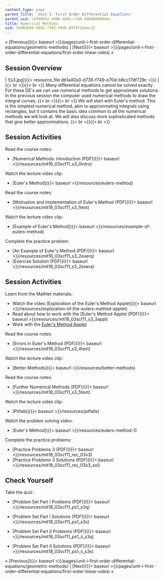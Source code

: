 ```yaml
---
content_type: page
parent_title: 'Unit I: First Order Differential Equations'
parent_uid: caf00851-e89b-da65-c746-04b48066d4ec
title: Numerical Methods
uid: 54d03b40-8dd2-7385-59db-03f6f1ebac22
---
```


« [Previous]({{< baseurl >}}/pages/unit-i-first-order-differential-equations/geometric-methods) | [Next]({{< baseurl >}}/pages/unit-i-first-order-differential-equations/first-order-linear-odes) »

Session Overview
----------------

| ![s3.jpg]({{< resource_file db1a40a3-d736-f749-e70d-b8cc17df729c >}}) |  {{< br >}}{{< br >}} Many differential equations cannot be solved exactly. For these DE's we can use numerical methods to get approximate solutions. In the previous session the computer used numerical methods to draw the integral curves. {{< br >}}{{< br >}} We will start with Euler's method. This is the simplest numerical method, akin to approximating integrals using rectangles, but it contains the basic idea common to all the numerical methods we will look at. We will also discuss more sophisticated methods that give better approximations. {{< br >}}{{< br >}}  

Session Activities
------------------

Read the course notes:

*   [Numerical Methods: Introduction (PDF)]({{< baseurl >}}/resources/mit18_03scf11_s3_0intro)

Watch the lecture video clip:

*   [Euler's Method]({{< baseurl >}}/resources/eulers-method)

Read the course notes:

*   [Motivation and Implementation of Euler's Method (PDF)]({{< baseurl >}}/resources/mit18_03scf11_s3_1text)

Watch the lecture video clip:

*   [Example of Euler's Method]({{< baseurl >}}/resources/example-of-eulers-method)

Complete the practice problem:

*   [An Example of Euler's Method (PDF)]({{< baseurl >}}/resources/mit18_03scf11_s3_2exerq)
*   [Exercise Solution (PDF)]({{< baseurl >}}/resources/mit18_03scf11_s3_2exera)

Session Activities
------------------

Learn from the Mathlet materials:

*   Watch the video [Exploration of the Euler's Method Applet]({{< baseurl >}}/resources/exploration-of-the-eulers-method-applet)
*   Read about how to work with the [Euler's Method Applet (PDF)]({{< baseurl >}}/resources/mit18_03scf11_s3_3appl)
*   Work with the [Euler's Method Applet](/ans7870/18/18.03SC/eulersMethod.html "Open in a new window.")

Read the course notes:

*   [Errors in Euler's Method (PDF)]({{< baseurl >}}/resources/mit18_03scf11_s3_4text)

Watch the lecture video clip:

*   [Better Methods]({{< baseurl >}}/resources/better-methods)

Read the course notes:

*   [Further Numerical Methods (PDF)]({{< baseurl >}}/resources/mit18_03scf11_s3_5text)

Watch the lecture video clip:

*   [Pitfalls]({{< baseurl >}}/resources/pitfalls)

Watch the problem solving video:

*   [Euler's Method]({{< baseurl >}}/resources/eulers-method-1)

Complete the practice problems:

*   [Practice Problems 3 (PDF)]({{< baseurl >}}/resources/mit18_03scf11_rec_03s3)
*   [Practice Problems 3 Solutions (PDF)]({{< baseurl >}}/resources/mit18_03scf11_rec_03s3_sol)

Check Yourself
--------------

Take the quiz:

*   [Problem Set Part I Problems (PDF)]({{< baseurl >}}/resources/mit18_03scf11_ps1_s3q)
*   [Problem Set Part I Solutions (PDF)]({{< baseurl >}}/resources/mit18_03scf11_ps1_s3s)
  
*   [Problem Set Part II Problems (PDF)]({{< baseurl >}}/resources/mit18_03scf11_ps1_ii_s3q)
*   [Problem Set Part II Solutions (PDF)]({{< baseurl >}}/resources/mit18_03scf11_ps1_ii_s3s)

« [Previous]({{< baseurl >}}/pages/unit-i-first-order-differential-equations/geometric-methods) | [Next]({{< baseurl >}}/pages/unit-i-first-order-differential-equations/first-order-linear-odes) »